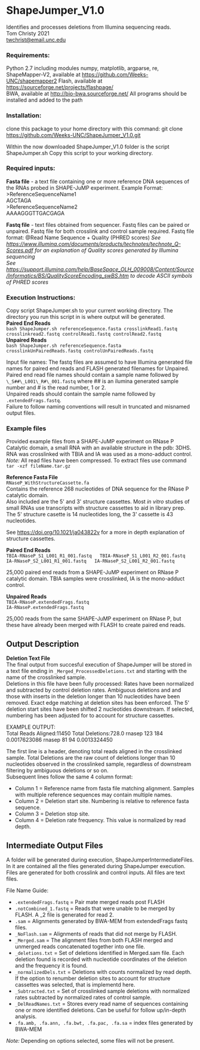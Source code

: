 # ShapeJumper_V1.0
Identifies and processes deletions from Illumina sequencing reads.  
Tom Christy 2021  
twchrist@email.unc.edu

### Requirements:  
Python 2.7  including modules numpy, matplotlib, argparse, re, 
ShapeMapper-V2, available at https://github.com/Weeks-UNC/shapemapper2
Flash, available at https://sourceforge.net/projects/flashpage/  
BWA, available at http://bio-bwa.sourceforge.net/
All programs should be installed and added to the path

### Installation:
clone this package to your home directory with this command:
git clone https://github.com/Weeks-UNC/ShapeJumper_V1.0.git

Within the now downloaded ShapeJumper_V1.0 folder is the script ShapeJumper.sh
Copy this script to your working directory.

### Required inputs:
**Fasta file** - a text file containing one or more reference DNA sequences of the RNAs probed in SHAPE-JuMP experiment.
Example Format:
\>ReferenceSequenceName1  
AGCTAGA  
\>ReferenceSequenceName2  
AAAAGGGTTGACGAGA  

**Fastq file** - text files obtained from sequencer. Fastq files can be paired or unpaired. Fastq file for both crosslink and control sample required.
Fastq file format:
@Read Name
Sequence
+
Quality (PHRED scores)
*See https://www.illumina.com/documents/products/technotes/technote_Q-Scores.pdf for an explanation of Quality scores generated by Illumina sequencing  
See https://support.illumina.com/help/BaseSpace_OLH_009008/Content/Source/Informatics/BS/QualityScoreEncoding_swBS.htm to decode ASCII symbols of PHRED scores*  


### Execution Instructions:
Copy script ShapeJumper.sh to your current working directory. The directory you run this script in is where output will be generated.  
**Paired End Reads**  
`bash ShapeJumper.sh referenceSequence.fasta crosslinkRead1.fastq crosslinkread2.fastq controlRead1.fastq controlRead2.fastq`  
**Unpaired Reads**  
`bash ShapeJumper.sh referenceSequence.fasta crosslinkUnPairedReads.fastq controlUnPairedReads.fastq`  

Input file names: The fastq files are assumed to have Illumina generated file names for paired end reads and FLASH generated filenames for Unpaired.  
Paired end read file names should contain a sample name followed by `\_S##\_L001\_R#\_001.fastq` where ## is an ilumina generated sample number and # is the read number, 1 or 2.  
Unpaired reads should contain the sample name followed by `.extendedFrags.fastq`.  
Failure to follow naming conventions will result in truncated and misnamed output files.

### Example files  
Provided example files from a SHAPE-JuMP experiment on RNase P Catalytic domain, a small RNA with an available structure in the pdb: 3DHS.  
RNA was crosslinked with TBIA and IA was used as a mono-adduct control.  
*Note:* All read files have been compressed. To extract files use command `tar -xzf fileName.tar.gz`

**Reference Fasta File**  
`RNaseP_WithStructureCassette.fa`  
Contains the reference 268 nucleotides of DNA sequence for the RNase P catalytic domain.  
Also included are the 5' and 3' structure cassettes. Most _in vitro_ studies of small RNAs use transcripts with structure cassettes to aid in library prep.  
The 5' structure casette is 14 nucleotides long, the 3' cassette is 43 nucleotides.  

See https://doi.org/10.1021/ja043822v for a more in depth explanation of structure cassettes.  

**Paired End Reads**  
`TBIA-RNaseP_S1_L001_R1_001.fastq  
TBIA-RNaseP_S1_L001_R2_001.fastq`  
`IA-RNaseP_S2_L001_R1_001.fastq  
IA-RNaseP_S2_L001_R2_001.fastq`  

25,000 paired end reads from a SHAPE-JuMP experiment on RNase P catalytic domain. TBIA samples were crosslinked, IA is the mono-adduct control.  

**Unpaired Reads**  
`TBIA-RNaseP.extendedFrags.fastq`  
`IA-RNaseP.extendedFrags.fastq`  

25,000 reads from the same SHAPE-JuMP experiment on RNase P, but these have already been merged with FLASH to create paired end reads.

## Output Description  

**Deletion Text File**  
The final output from succesful execution of ShapeJumper will be stored in a text file ending in `_Merged_ProcessedDeletions.txt` and starting with the name of the crosslinked sample.  
Deletions in this file have been fully processed: Rates have been normalized and subtracted by control deletion rates. Ambiguous deletions and and those with inserts in the deletion longer than 10 nucleotides have been removed. Exact edge matching at deletion sites has been enforced. The 5' deletion start sites have been shifted 2 nucleotides downstream. If selected, numbering has been adjusted for to account for structure cassettes.

EXAMPLE OUTPUT:  
Total Reads Aligned:11450       Total Deletions:728.0
rnasep  123     184     0.0017623086
rnasep  81      94      0.0013324450

The first line is a header, denoting total reads aligned in the crosslinked sample. Total Deletions are the raw count of deletions longer than 10 nucleotides observed in the crosslinked sample, regardless of downstream filtering by ambiguous deletions or so on.  
Subsequent lines follow the same 4 column format:  
- Column 1 = Reference name from fasta file matching alignment. Samples with multiple reference sequences may contain multiple names.
- Column 2 = Deletion start site. Numbering is relative to reference fasta sequence.
- Column 3 = Deletion stop site.
- Column 4 = Deletion rate frequency. This value is normalized by read depth.

## Intermediate Output Files  
A folder will be generated during execution, ShapeJumperIntermediateFiles. In it are contained all the files generated during ShapeJumper execution. Files are generated for both crosslink and control inputs. All files are text files.  

File Name Guide:
- `.extendedFrags.fastq` = Pair mate merged reads post FLASH
- `.notCombined_1.fastq` = Reads that were unable to be merged by FLASH. A \_2 file is generated for read 2.
- `.sam` = Alignments generated by BWA-MEM from extendedFrags fastq files.
- `_NoFlash.sam` = Alignments of reads that did not merge by FLASH.   
- `_Merged.sam` = The alignment files from both FLASH merged and unmerged reads concatenated together into one file.  
- `_deletions.txt` = Set of deletions identified in Merged.sam file. Each deletion found is recorded with nucleotide coordinates of the deletion and the frequency it is found.
- `_normalizedDels.txt` = Deletions with counts normalized by read depth. If the option to renumber deletion sites to account for structure cassettes was selected, that is implementd here.  
- `_Subtracted.txt` = Set of crosslinked sample deletions with normalized rates subtracted by normalized rates of control sample.  
- `_DelReadNames.txt` = Stores every read name of sequences containing one or more identified deletions. Can be useful for follow up/in-depth analysis.
- `.fa.amb, .fa.ann, .fa.bwt, .fa.pac, .fa.sa` = index files generated by BWA-MEM


*Note:* Depending on options selected, some files will not be present.
